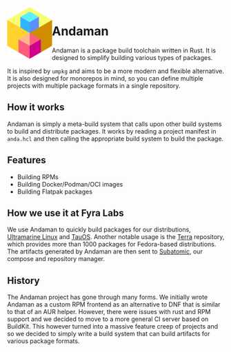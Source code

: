 <img align="left" style="vertical-align: middle" height="120" src="assets/anda-medium.png" alt="Andaman Project">

# Andaman

Andaman is a package build toolchain written in Rust. It is designed to simplify building various types of packages.

It is inspired by `umpkg` and aims to be a more modern and flexible alternative. It is also designed for monorepos in mind, so you can define multiple projects with multiple package formats in a single repository.

## How it works
Andaman is simply a meta-build system that calls upon other build systems to build and distribute packages. It works by reading a project manifest in `anda.hcl` and then calling the appropriate build system to build the package.

## Features
- Building RPMs
- Building Docker/Podman/OCI images
- Building Flatpak packages

## How we use it at Fyra Labs

We use Andaman to quickly build packages for our distributions, [Ultramarine Linux] and [TauOS].
Another notable usage is the [Terra] repository, which provides more than 1000 packages for Fedora-based distributions.
The artifacts generated by Andaman are then sent to [Subatomic], our compose and repository manager.

## History

The Andaman project has gone through many forms. We initially wrote Andaman as a custom RPM frontend as an alternative to DNF that is similar to that of an AUR helper. However, there were issues with rust and RPM support and we decided to move to a more general CI server based on BuildKit. This however turned into a massive feature creep of projects and so we decided to simply write a build system that can build artifacts for various package formats.

[Subatomic]: https://github.com/FyraLabs/subatomic
[Terra]: https://terra.fyralabs.com
[Ultramarine Linux]: https://ultramarine-linux.org
[TauOS]: https://github.com/tau-OS
